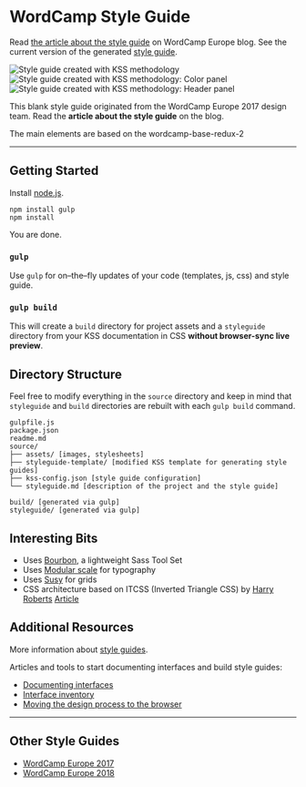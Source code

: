 # WordCamp Style Guide

Read [the article about the style guide](https://2017.europe.wordcamp.org/2017/05/09/using-style-guides-for-modular-wordcamp-designs/) on WordCamp Europe blog. See the current version of the generated [style guide](https://lucijanblagonic.github.io/wordcamp-style-guide/styleguide/).

![Style guide created with KSS methodology](screenshot-style-guide.png)
![Style guide created with KSS methodology: Color panel](screenshot-style-guide-colors.png)
![Style guide created with KSS methodology: Header panel](screenshot-style-guide-header.png)

This blank style guide originated from the WordCamp Europe 2017 design team. Read the **article about the style guide** on the blog.

The main elements are based on the wordcamp-base-redux-2

---

## Getting Started

Install [node.js](http://nodejs.org).

	npm install gulp
	npm install

You are done.

### `gulp`

Use `gulp` for on–the–fly updates of your code (templates, js, css) and style guide.

### `gulp build`

This will create a `build` directory for project assets and a `styleguide` directory from your KSS documentation in CSS **without browser-sync live preview**.

## Directory Structure

Feel free to modify everything in the `source` directory and keep in mind that `styleguide` and `build` directories are rebuilt with each `gulp build` command.

	gulpfile.js
	package.json
	readme.md
	source/
	├── assets/ [images, stylesheets]
	├── styleguide-template/ [modified KSS template for generating style guides]
	├── kss-config.json [style guide configuration]
	└── styleguide.md [description of the project and the style guide]

	build/ [generated via gulp]
	styleguide/ [generated via gulp]

## Interesting Bits

* Uses [Bourbon](bourbon.io), a lightweight Sass Tool Set
* Uses [Modular scale](https://github.com/modularscale/modularscale-sass) for typography
* Uses [Susy](susy.oddbird.net) for grids
* CSS architecture based on ITCSS (Inverted Triangle CSS) by [Harry Roberts](http://csswizardry.com) [Article](http://www.creativebloq.com/web-design/manage-large-css-projects-itcss-101517528)

## Additional Resources

More information about [style guides](http://www.styleguides.io/).

Articles and tools to start documenting interfaces and build style guides:

* [Documenting interfaces](http://polarnorth.org/blog/documenting-interfaces/)
* [Interface inventory](https://github.com/lucijanblagonic/interface-inventory/)
* [Moving the design process to the browser](http://polarnorth.org/blog/moving-the-design-process-to-the-browser/)

---

## Other Style Guides

* [WordCamp Europe 2017](https://lucijanblagonic.github.io/wceu-2017/styleguide)
* [WordCamp Europe 2018](https://lucijanblagonic.github.io/wceu-2018/styleguide)

